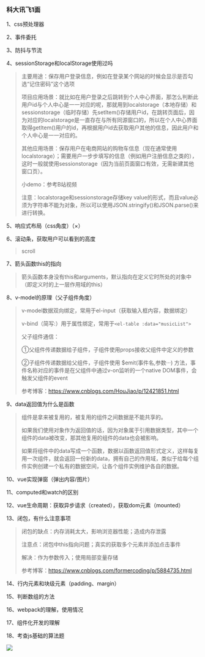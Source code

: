 ### 科大讯飞1面

1、css预处理器

2、事件委托

3、防抖与节流

4、sessionStorage和localStorage使用过吗

> 主要用途：保存用户登录信息，例如在登录某个网站的时候会显示是否勾选“记住密码”这个选项
>
> 项目应用场景：就比如在用户登录之后跳转到个人中心界面，那怎么判断此用户id与个人中心是一一对应的呢，那就用到localstorage（本地存储）和sessionstorage（临时存储）先setItem()存储用户id，在跳转页面后，因为对应的localstorage是一直存在与所有同源窗口的，所以在个人中心界面取得getItem()用户的id，再根据用户id去获取用户其他的信息，因此用户和个人中心是一一对应的。
>
> 其他应用场景：保存用户在电商网站的购物车信息（现在通常使用localstorage）；需要用户一步步填写的信息（例如用户注册信息之类的），这时一般就使用sessionstorage（因为当前页面窗口有效，无需新建其他窗口页）。
>
> 小demo：参考B站视频
>
> 注意：localstorage和sessionstorage存储key value的形式，而且value必须为字符串不能为对象，所以可以使用JSON.stringify()和JSON.parse()来进行转换。

5、响应式布局（css角度）（×）

6、滚动条，获取用户可以看到的高度

> scroll

7、箭头函数this的指向

> 箭头函数本身没有this和arguments，默认指向在定义它时所处的对象中（即定义时的上一层作用域的this）

8、v-model的原理（父子组件角度）

>v-model数据双向绑定，常用于el-input（获取输入框内容，数据绑定）
>
>v-bind（简写:）用于属性绑定，常用于`<el-table :data="musicList">`
>
>父子组件通信：
>
>①父组件传递数据给子组件，子组件使用props接收父组件中定义的参数
>
>②子组件传递数据给父组件，子组件使用 $emit(事件名,参数···) 方法，事件名称对应的事件是在父组件中通过v-on监听的一个native DOM事件，会触发父组件的event
>
>参考博客：https://www.cnblogs.com/HouJiao/p/12421851.html

9、data返回值为什么是函数

> 组件是拿来被复用的，被复用的组件之间数据是不能共享的。
>
> 如果我们使用对象作为返回值的话，因为对象属于引用数据类型，其中一个组件的data被改变，那其他复用的组件的data也会被影响。
>
> 如果将组件中的data写成一个函数，数据以函数返回值形式定义，这样每复用一次组件，就会返回一份新的data，拥有自己的作用域，类似于给每个组件实例创建一个私有的数据空间，让各个组件实例维护各自的数据。

10、vue实现弹窗（弹出内容/图片）

11、computed和watch的区别

12、vue生命周期：获取异步请求（created），获取dom元素（mounted）

13、闭包，有什么注意事项

> 闭包的缺点：内存消耗太大，影响浏览器性能；造成内存泄露
>
> 注意点：闭包中this指向问题；真实的获取多个元素并添加点击事件
>
> 解决：作为参数传入；使用局部变量存储
>
> 参考博客：https://www.cnblogs.com/formercoding/p/5884735.html

14、行内元素和块级元素（padding、margin）

15、判断数组的方法

16、webpack的理解，使用情况

17、组件化开发的理解

18、考查js基础的算法题

![](D:\blog\images\科大讯飞.png)
